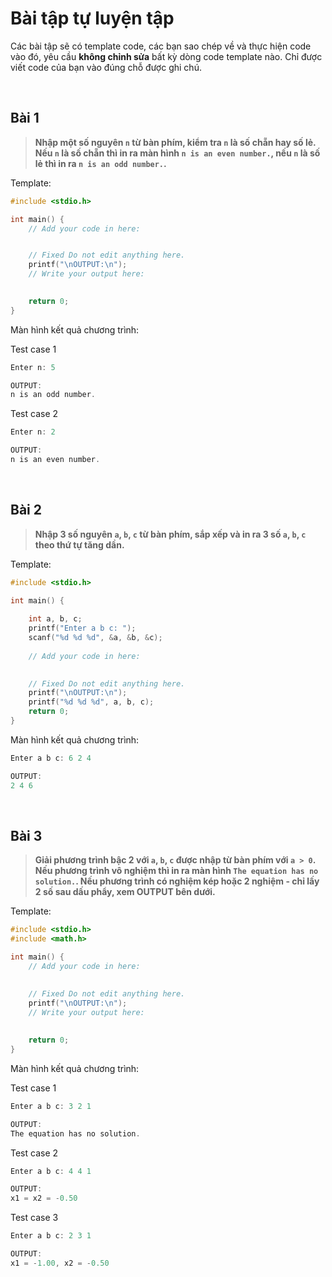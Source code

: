 # Bài tập tự luyện tập

Các bài tập sẽ có template code, các bạn sao chép về và thực hiện code vào đó, yêu cầu **không chỉnh sửa** bất kỳ dòng code template nào. Chỉ được viết code của bạn vào đúng chỗ được ghi chú.

<br />

## Bài 1

> **Nhập một số nguyên `n` từ bàn phím, kiểm tra `n` là số chẵn hay số lẻ. Nếu `n` là số chẵn thì in ra màn hình `n is an even number.`, nếu `n` là số lẻ thì in ra `n is an odd number.`.**

Template:
```c
#include <stdio.h>

int main() {
    // Add your code in here:


    // Fixed Do not edit anything here.
    printf("\nOUTPUT:\n");
    // Write your output here:

	
    return 0;
}
```

Màn hình kết quả chương trình:

Test case 1
```c
Enter n: 5

OUTPUT:
n is an odd number.
```

Test case 2
```c
Enter n: 2

OUTPUT:
n is an even number.
```

<br />

## Bài 2

> **Nhập 3 số nguyên `a`, `b`, `c` từ bàn phím, sắp xếp và in ra 3 số `a`, `b`, `c` theo thứ tự tăng dần.**

Template:
```c
#include <stdio.h>

int main() {
    
    int a, b, c;
    printf("Enter a b c: ");
    scanf("%d %d %d", &a, &b, &c);
    
    // Add your code in here:
    

    // Fixed Do not edit anything here.
    printf("\nOUTPUT:\n");
    printf("%d %d %d", a, b, c);
    return 0;
}
```

Màn hình kết quả chương trình:
```c
Enter a b c: 6 2 4

OUTPUT:
2 4 6
```

<br />

## Bài 3

> **Giải phương trình bậc 2 với `a`, `b`, `c` được nhập từ bàn phím với `a > 0`. Nếu phương trình vô nghiệm thì in ra màn hình `The equation has no solution.`. Nếu phương trình có nghiệm kép hoặc 2 nghiệm - chỉ lấy 2 số sau dấu phẩy, xem OUTPUT bên dưới.**

Template:
```c
#include <stdio.h>
#include <math.h>

int main() {
    // Add your code in here:
    

    // Fixed Do not edit anything here.
    printf("\nOUTPUT:\n");
    // Write your output here:
    
    
    return 0;
}
```

Màn hình kết quả chương trình:

Test case 1
```c
Enter a b c: 3 2 1

OUTPUT:
The equation has no solution.
```

Test case 2
```c
Enter a b c: 4 4 1

OUTPUT:
x1 = x2 = -0.50
```

Test case 3
```c
Enter a b c: 2 3 1

OUTPUT:
x1 = -1.00, x2 = -0.50
```

<br />
